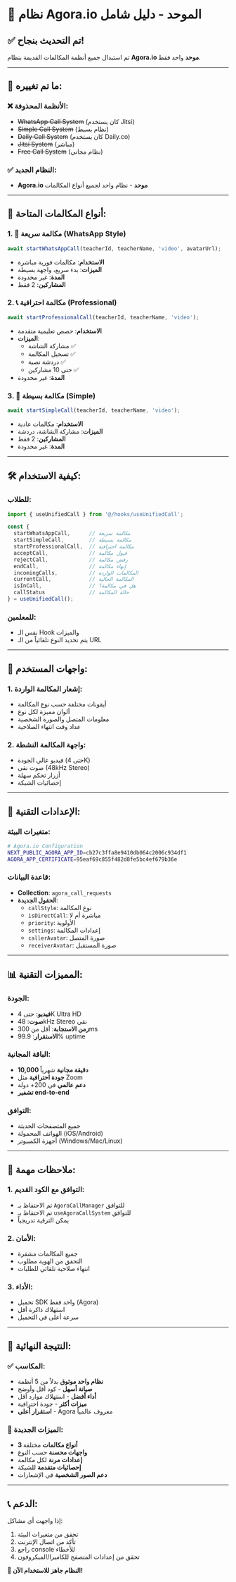 # 🚀 نظام Agora.io الموحد - دليل شامل

## ✅ تم التحديث بنجاح!

تم استبدال جميع أنظمة المكالمات القديمة بنظام **Agora.io موحد** واحد فقط.

---

## 🔄 ما تم تغييره:

### ❌ الأنظمة المحذوفة:
- ~~WhatsApp Call System~~ (كان يستخدم Jitsi)
- ~~Simple Call System~~ (نظام بسيط)
- ~~Daily Call System~~ (كان يستخدم Daily.co)
- ~~Jitsi System~~ (مباشر)
- ~~Free Call System~~ (نظام مجاني)

### ✅ النظام الجديد:
- **Agora.io موحد** - نظام واحد لجميع أنواع المكالمات

---

## 🎯 أنواع المكالمات المتاحة:

### 1. 🚀 **مكالمة سريعة** (WhatsApp Style)
```typescript
await startWhatsAppCall(teacherId, teacherName, 'video', avatarUrl);
```
- **الاستخدام**: مكالمات فورية مباشرة
- **الميزات**: بدء سريع، واجهة بسيطة
- **المدة**: غير محدودة
- **المشاركين**: 2 فقط

### 2. 📞 **مكالمة احترافية** (Professional)
```typescript
await startProfessionalCall(teacherId, teacherName, 'video');
```
- **الاستخدام**: حصص تعليمية متقدمة
- **الميزات**: 
  - مشاركة الشاشة ✅
  - تسجيل المكالمة ✅
  - دردشة نصية ✅
  - حتى 10 مشاركين ✅
- **المدة**: غير محدودة

### 3. 📱 **مكالمة بسيطة** (Simple)
```typescript
await startSimpleCall(teacherId, teacherName, 'video');
```
- **الاستخدام**: مكالمات عادية
- **الميزات**: مشاركة الشاشة، دردشة
- **المشاركين**: 2 فقط
- **المدة**: غير محدودة

---

## 🛠️ كيفية الاستخدام:

### للطلاب:
```typescript
import { useUnifiedCall } from '@/hooks/useUnifiedCall';

const {
  startWhatsAppCall,      // مكالمة سريعة
  startSimpleCall,        // مكالمة بسيطة  
  startProfessionalCall,  // مكالمة احترافية
  acceptCall,             // قبول مكالمة
  rejectCall,             // رفض مكالمة
  endCall,                // إنهاء مكالمة
  incomingCalls,          // المكالمات الواردة
  currentCall,            // المكالمة الحالية
  isInCall,               // هل في مكالمة؟
  callStatus              // حالة المكالمة
} = useUnifiedCall();
```

### للمعلمين:
- نفس الـ Hook والميزات
- يتم تحديد النوع تلقائياً من الـ URL

---

## 🎨 واجهات المستخدم:

### 1. **إشعار المكالمة الواردة**:
- أيقونات مختلفة حسب نوع المكالمة
- ألوان مميزة لكل نوع
- معلومات المتصل والصورة الشخصية
- عداد وقت انتهاء الصلاحية

### 2. **واجهة المكالمة النشطة**:
- فيديو عالي الجودة (حتى 4K)
- صوت نقي (48kHz Stereo)
- أزرار تحكم سهلة
- إحصائيات الشبكة

---

## 🔧 الإعدادات التقنية:

### متغيرات البيئة:
```bash
# Agora.io Configuration
NEXT_PUBLIC_AGORA_APP_ID=cb27c3ffa8e9410db064c2006c934df1
AGORA_APP_CERTIFICATE=95eaf69c855f482d8fe5bc4ef679b36e
```

### قاعدة البيانات:
- **Collection**: `agora_call_requests`
- **الحقول الجديدة**:
  - `callStyle`: نوع المكالمة
  - `isDirectCall`: مباشرة أم لا
  - `priority`: الأولوية
  - `settings`: إعدادات المكالمة
  - `callerAvatar`: صورة المتصل
  - `receiverAvatar`: صورة المستقبل

---

## 📊 المميزات التقنية:

### الجودة:
- **فيديو**: حتى 4K Ultra HD
- **صوت**: 48kHz Stereo نقي
- **زمن الاستجابة**: أقل من 300ms
- **الاستقرار**: 99.9% uptime

### الباقة المجانية:
- **10,000 دقيقة مجانية** شهرياً
- **جودة احترافية** مثل Zoom
- **دعم عالمي** في 200+ دولة
- **تشفير end-to-end**

### التوافق:
- جميع المتصفحات الحديثة
- الهواتف المحمولة (iOS/Android)
- أجهزة الكمبيوتر (Windows/Mac/Linux)

---

## 🚨 ملاحظات مهمة:

### 1. **التوافق مع الكود القديم**:
- تم الاحتفاظ بـ `AgoraCallManager` للتوافق
- تم الاحتفاظ بـ `useAgoraCallSystem` للتوافق
- يمكن الترقية تدريجياً

### 2. **الأمان**:
- جميع المكالمات مشفرة
- التحقق من الهوية مطلوب
- انتهاء صلاحية تلقائي للطلبات

### 3. **الأداء**:
- تحميل SDK واحد فقط (Agora)
- استهلاك ذاكرة أقل
- سرعة أعلى في التحميل

---

## 🎉 النتيجة النهائية:

### ✅ المكاسب:
- **نظام واحد موثوق** بدلاً من 5 أنظمة
- **صيانة أسهل** - كود أقل وأوضح
- **أداء أفضل** - استهلاك موارد أقل
- **ميزات أكثر** - جودة احترافية
- **استقرار أعلى** - Agora معروف عالمياً

### 🚀 الميزات الجديدة:
- **3 أنواع مكالمات** مختلفة
- **واجهات محسنة** حسب النوع
- **إعدادات مرنة** لكل مكالمة
- **إحصائيات متقدمة** للشبكة
- **دعم الصور الشخصية** في الإشعارات

---

## 📞 الدعم:

إذا واجهت أي مشاكل:
1. تحقق من متغيرات البيئة
2. تأكد من اتصال الإنترنت
3. راجع console للأخطاء
4. تحقق من إعدادات المتصفح للكاميرا/الميكروفون

**🎯 النظام جاهز للاستخدام الآن!**
